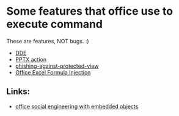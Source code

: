 Some features that office use to execute command
===

These are features, NOT bugs. :)

- [DDE](DDE.md)
- [PPTX action](PPTX_action.md)
- [phishing-against-protected-view](protected_view.md)
- [Office Excel Formula Injection](formula_inject.md)

## Links:

- [office social engineering with embedded objects](https://securify.nl/blog/SFY20180801/click-me-if-you-can_-office-social-engineering-with-embedded-objects.html)
